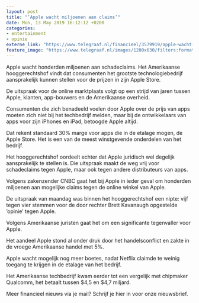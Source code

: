 ```yaml
---
layout: post
title: "’Apple wacht miljoenen aan claims’"
date: Mon, 13 May 2019 16:12:12 +0200
categories: 
- entertainment 
- opinie 
externe_link: "https://www.telegraaf.nl/financieel/3579919/apple-wacht-miljoenen-aan-claims"
feature_image: "https://www.telegraaf.nl/images/1200x630/filters:format(jpeg):quality(80)/cdn-kiosk-api.telegraaf.nl/49dfa30a-758c-11e9-9489-02c309bc01c1.jpg"
---
```


<p class="intro">Apple wacht honderden miljoenen aan schadeclaims. Het Amerikaanse hooggerechtshof vindt dat consumenten het grootste technologiebedrijf aansprakelijk kunnen stellen voor de prijzen in zijn Apple Store.</p> <p>De uitspraak voor de online marktplaats volgt op een strijd van jaren tussen Apple, klanten, app-bouwers en de Amerikaanse overheid.</p><p>Consumenten die zich benadeeld voelen door Apple over de prijs van apps moeten zich niet bij het techbedrijf melden, maar bij de ontwikkelaars van apps voor zijn iPhones en iPad, betoogde Apple altijd.</p><p>Dat rekent standaard 30% marge voor apps die in de etalage mogen, de Apple Store. Het is een van de meest winstgevende onderdelen van het bedrijf.</p><p>Het hooggerechtshof oordeelt echter dat Apple juridisch wel degelijk aansprakelijk te stellen is. Die uitspraak maakt de weg vrij voor schadeclaims tegen Apple, maar ook tegen andere distributeurs van apps.</p><p>Volgens zakenzender CNBC gaat het bij Apple in ieder geval om honderden miljoenen aan mogelijke claims tegen de online winkel van Apple.</p><p>De uitspraak van maandag was binnen het hooggerechtshof een nipte: vijf tegen vier stemmen voor de door rechter Brett Kavanaugh opgestelde ’opinie’ tegen Apple.</p><p>Volgens Amerikaanse juristen gaat het om een significante tegenvaller voor Apple.</p><p>Het aandeel Apple stond al onder druk door het handelsconflict en zakte in de vroege Amerikaanse handel met 5%.</p><p>Apple wacht mogelijk nog meer boetes, nadat Netflix claimde te weinig toegang te krijgen in de etalage van het bedrijf.</p><p>Het Amerikaanse techbedrijf kwam eerder tot een vergelijk met chipmaker Qualcomm, het betaalt tussen $4,5 en $4,7 miljard.</p><p>Meer financieel nieuws via je mail? Schrijf je hier in voor onze nieuwsbrief.</p>
